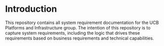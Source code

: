# Introduction

This repository contains all system requirement documentation for the UCB
Platforms and Infrastructure group. The intention of this repository is to
capture system requirements, including the logic that drives these requirements
based on business requirements and technical capabilities.
